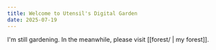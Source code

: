 ```yaml
---
title: Welcome to Utensil's Digital Garden
date: 2025-07-19
---
```


I'm still gardening. In the meanwhile, please visit [[forest/ | my forest]].

<RecentNotes />
